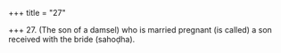 +++
title = "27"

+++
27. (The son of a damsel) who is married pregnant (is called) a son received with the bride (sahoḍha).
